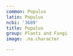 ```yaml
---
common: Populus
latin: Populus
ncbi: '3689'
title: Populus
group: Plants and Fungi
image: .na.character

---
```


